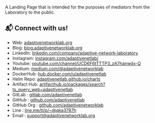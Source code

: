 A Landing Page that is intended for the purposes of mediators from the Laboratory to the public.

## 📬 Connect with us!

* Web: [adaptivenetworklab.org][1]
* Blog: [blog.adaptivenetworklab.org][2]
* LinkedIn: [linkedin.com/company/adaptive-network-laboratory][3]
* Instagram: [instagram.com/adaptivenetlab/][4]
* Youtube: [youtube.com/channel/UCD6F6tTTTP3_zA7hanwdx-Q][5]
* Medium: [medium.com/@adaptivenetworklab][6]
* DockerHub: [hub.docker.com/u/adaptivenetlab][7]
* Helm Repo: [adaptivenetlab.github.io/charts][8]
* Artifact Hub: [artifacthub.io/packages/search?ts_query_web=adaptivenetlab][9]
* GitLab : [gitlab.com/adaptivenetlab][10]
* GitHub : [github.com/adaptivenetlab][11]
* GitHub Org : [github.com/adaptivenetworklab][12]
* Line : [line.me/ti/p/~@qka3787h][13]
* Email : [support@adaptivenetworklab.org][14]

[1]: https://adaptivenetworklab.org
[2]: https://blog.adaptivenetworklab.org
[3]: https://www.linkedin.com/company/adaptive-network-laboratory
[4]: https://www.instagram.com/adaptivenetlab/
[5]: https://www.youtube.com/channel/UCD6F6tTTTP3_zA7hanwdx-Q
[6]: https://medium.com/@adaptivenetworklab/about
[7]: https://hub.docker.com/u/adaptivenetlab
[8]: https://adaptivenetlab.github.io/charts
[9]: https://artifacthub.io/packages/search?ts_query_web=adaptivenetlab
[10]: https://gitlab.com/adaptivenetlab
[11]: https://github.com/adaptivenetlab
[12]: https://github.com/adaptivenetworklab
[13]: https://line.me/ti/p/~@qka3787h
[14]: support@adaptivenetworklab.org
